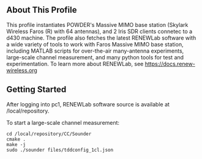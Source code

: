 ## About This Profile

This profile instantiates POWDER's Massive MIMO base station (Skylark Wireless Faros (R) with 64 antennas), and 2 Iris SDR clients connetec to a d430 machine. The profile also fetches the latest RENEWLab software with a wide variety of tools to work with Faros Massive MIMO base station, including MATLAB scripts for over-the-air many-antenna experiments, large-scale channel measurement, and many python tools for test and experimentation. To learn more about RENEWLab, see https://docs.renew-wireless.org

## Getting Started

After logging into pc1, RENEWLab software source is available at /local/repository.

To start a large-scale channel measurement:

```shell
cd /local/repository/CC/Sounder
cmake .
make -j
sudo ./sounder files/tddconfig_1cl.json
```


